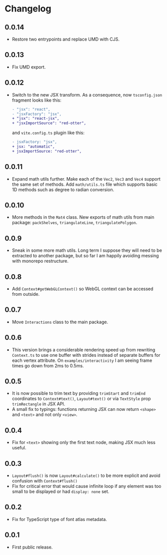 # Changelog

## 0.0.14

- Restore two entrypoints and replace UMD with CJS.

## 0.0.13

- Fix UMD export.

## 0.0.12

- Switch to the new JSX transform. As a consequence, now `tsconfig.json` fragment looks like this:
  ```diff
  - "jsx": "react",
  - "jsxFactory": "jsx",
  + "jsx": "react-jsx",
  + "jsxImportSource": "red-otter",
  ```
  and `vite.config.ts` plugin like this:
  ```diff
  - jsxFactory: "jsx",
  + jsx: "automatic",
  + jsxImportSource: "red-otter",
  ```

## 0.0.11

- Expand math utils further. Make each of the `Vec2`, `Vec3` and `Vec4` support the same set of methods. Add `math/utils.ts` file which supports basic 1D methods such as degree to radian conversion.

## 0.0.10

- More methods in the `Mat4` class. New exports of math utils from main package: `packShelves`, `triangulateLine`, `triangulatePolygon`.

## 0.0.9

- Sneak in some more math utils. Long term I suppose they will need to be extracted to another package, but so far I am happily avoiding messing with monorepo restructure.

## 0.0.8

- Add `Context#getWebGLContext()` so WebGL context can be accessed from outside.

## 0.0.7

- Move `Interactions` class to the main package.

## 0.0.6

- This version brings a considerable rendering speed up from rewriting `Context.ts` to use one buffer with strides instead of separate buffers for each vertex attribute. On `examples/interactivity` I am seeing frame times go down from 2ms to 0.5ms.

## 0.0.5

- It is now possible to trim text by providing `trimStart` and `trimEnd` coordinates to `Context#text()`, `Layout#text()` or via `TextStyle` prop `trimRectangle` in JSX API.
- A small fix to typings: functions returning JSX can now return `<shape>` and `<text>` and not only `<view>`.

## 0.0.4

- Fix for `<text>` showing only the first text node, making JSX much less useful.

## 0.0.3

- `Layout#flush()` is now `Layout#calculate()` to be more explicit and avoid confusion with `Context#flush()`
- Fix for critical error that would cause infinite loop if any element was too small to be displayed or had `display: none` set.

## 0.0.2

- Fix for TypeScript type of font atlas metadata.

## 0.0.1

- First public release.
